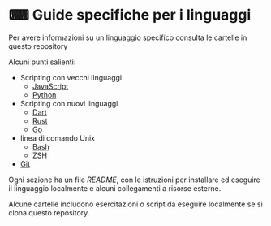 # ⌨ Guide specifiche per i linguaggi


Per avere informazioni su un linguaggio specifico consulta le cartelle in questo repository

Alcuni punti salienti:

- Scripting con vecchi linguaggi
	- [JavaScript](/Scripting%20languages/JavaScript)
	- [Python](/Scripting%20languages/Python)
- Scripting con nuovi linguaggi
	- [Dart](/Scripting%20languages/Dart)
	- [Rust](/Scripting%20languages/Rust)
	- [Go](/Scripting%20languages/Go)
- linea di comando Unix
	- [Bash](/Shell/Bash)
	- [ZSH](/Shell/ZSH)
- [Git](/Version%20control/Git)

Ogni sezione ha un file _README_, con le istruzioni per installare ed eseguire il linguaggio localmente e alcuni collegamenti a risorse esterne.

Alcune cartelle includono esercitazioni o script da eseguire localmente se si clona questo repository.

